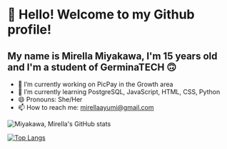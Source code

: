 # 👋 Hello! Welcome to my Github profile!
## My name is Mirella Miyakawa, I'm 15 years old and I'm a student of GerminaTECH 🙃

- 🔭 I’m currently working on PicPay in the Growth area
- 🌱 I’m currently learning PostgreSQL, JavaScript, HTML, CSS, Python
- 😄 Pronouns: She/Her
- 📫 How to reach me: mirellaayumi@gmail.com

![Miyakawa, Mirella's GitHub stats](https://github-readme-stats.vercel.app/api?username=MiyakawaMirella&show_icons=true&theme=tokyonight)

[![Top Langs](https://github-readme-stats.vercel.app/api/top-langs/?username=MiyakawaMirella&layout=compact)](https://github.com/anuraghazra/github-readme-stats)
